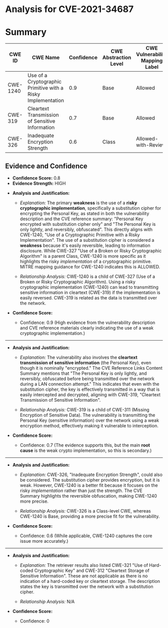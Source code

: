# Analysis for CVE-2021-34687

# Summary
| CWE ID | CWE Name | Confidence | CWE Abstraction Level | CWE Vulnerability Mapping Label | CWE-Vulnerability Mapping Notes |
|---|---|---|---|---|---|
| CWE-1240 | Use of a Cryptographic Primitive with a Risky Implementation | 0.9 | Base | Allowed | Primary CWE |
| CWE-319 | Cleartext Transmission of Sensitive Information | 0.7 | Base | Allowed | Secondary Candidate |
| CWE-326 | Inadequate Encryption Strength | 0.6 | Class | Allowed-with-Review | Secondary Candidate |

## Evidence and Confidence

*   **Confidence Score:** 0.8
*   **Evidence Strength:** HIGH

- **Analysis and Justification:**
  - *Explanation:* The primary **weakness** is the use of a **risky cryptographic implementation**, specifically a substitution cipher for encrypting the Personal Key, as stated in both the vulnerability description and the CVE reference summary: "Personal Key encrypted with substitution cipher only" and "The Personal Key is only lightly, and reversibly, obfuscated". This directly aligns with CWE-1240, "Use of a Cryptographic Primitive with a Risky Implementation". The use of a substitution cipher is considered a **weakness** because it's easily reversible, leading to information disclosure. While CWE-327 "Use of a Broken or Risky Cryptographic Algorithm" is a parent Class, CWE-1240 is more specific as it highlights the risky *implementation* of a cryptographic primitive. MITRE mapping guidance for CWE-1240 indicates this is ALLOWED.
  
  - *Relationship Analysis:* CWE-1240 is a child of CWE-327 (Use of a Broken or Risky Cryptographic Algorithm). Using a risky cryptographic implementation (CWE-1240) can lead to transmitting sensitive information in cleartext (CWE-319) if the implementation is easily reversed. CWE-319 is related as the data is transmitted over the network.

- **Confidence Score:**
  - Confidence: 0.9 (High evidence from the vulnerability description and CVE reference materials clearly indicating the use of a weak cryptographic implementation.)

---
- **Analysis and Justification:**
  - *Explanation:* The vulnerability also involves the **cleartext transmission of sensitive information** (the Personal Key), even though it is nominally "encrypted." The CVE Reference Links Content Summary mentions that "The Personal Key is only lightly, and reversibly, obfuscated before being transmitted over the network during a LAN connection attempt." This indicates that even with the substitution cipher, the key is effectively transmitted in a way that is easily intercepted and decrypted, aligning with CWE-319, "Cleartext Transmission of Sensitive Information".
  
  - *Relationship Analysis:* CWE-319 is a child of CWE-311 (Missing Encryption of Sensitive Data). The vulnerability is transmitting the Personal Key (sensitive information) over the network using a weak encryption method, effectively making it vulnerable to interception.

- **Confidence Score:**
  - Confidence: 0.7 (The evidence supports this, but the main **root cause** is the weak crypto implementation, so this is secondary.)

---
- **Analysis and Justification:**
  - *Explanation:* CWE-326, "Inadequate Encryption Strength", could also be considered. The substitution cipher provides encryption, but it is weak. However, CWE-1240 is a better fit because it focuses on the risky *implementation* rather than just the strength. The CVE Summary highlights the reversible obfuscation, making CWE-1240 more precise.
  
  - *Relationship Analysis:* CWE-326 is a Class-level CWE, whereas CWE-1240 is Base, providing a more precise fit for the vulnerability.

- **Confidence Score:**
  - Confidence: 0.6 (While applicable, CWE-1240 captures the core issue more accurately.)

---
- **Analysis and Justification:**
  - *Explanation:* The retriever results also listed CWE-321 "Use of Hard-coded Cryptographic Key" and CWE-312 "Cleartext Storage of Sensitive Information". These are not applicable as there is no indication of a hard-coded key or cleartext storage. The description states the key is transmitted over the network with a substitution cipher.
  
  - *Relationship Analysis:* N/A

- **Confidence Score:**
  - Confidence: 0